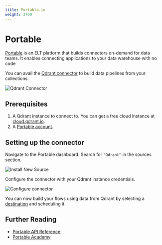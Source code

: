 ```yaml
---
title: Portable.io
weight: 3700
---
```


# Portable

[Portable](https://portable.io/) is an ELT platform that builds connectors on-demand for data teams. It enables connecting applications to your data warehouse with no code

You can avail the [Qdrant connector](https://portable.io/connectors/qdrant) to build data pipelines from your collections.

![Qdrant Connector](/documentation/frameworks/portable/home.png)

## Prerequisites

1. A Qdrant instance to connect to. You can get a free cloud instance at [cloud.qdrant.io](https://cloud.qdrant.io/).
2. A [Portable account](https://app.portable.io/).

## Setting up the connector

Navigate to the Portable dashboard. Search for `"Qdrant"` in the sources section.

![Install New Source](/documentation/frameworks/portable/install.png)

Configure the connector with your Qdrant instance credentials.

![Configure connector](/documentation/frameworks/portable/configure.png)

You can now build your flows using data from Qdrant by selecting a [destination](https://app.portable.io/destinations) and scheduling it.

## Further Reading

- [Portable API Reference](https://developer.portable.io/api-reference/introduction).
- [Portable Academy](https://portable.io/learn)
